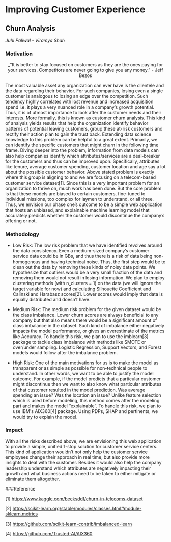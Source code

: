 # Improving Customer Experience
## Churn Analysis

_Juhi Paliwal - Viramya Shah_

### Motivation
<center>
_“It is better to stay focused on customers as they are the ones paying for your services. Competitors are never going to give you any money.” 
- Jeff Bezos
</center>

The most valuable asset any organization can ever have is the clientele and the data regarding their behavior. For such companies, losing even a single customer is analogous to losing an edge over the competition. Such tendency highly correlates with lost revenue and increased acquisition spend i.e. it plays a very nuanced role in a company’s growth potential. Thus, it is of utmost importance to look after the customer needs and their interests. More formally, this is known as customer churn analysis. This kind of analysis yields results that help the organization identify behavior patterns of potential leaving customers, group these at-risk customers and rectify their action plan to gain the trust back.
Extending data science knowledge to this problem can be helpful to a great extent. Primarily, we can identify the specific customers that might churn in the following time frame. Diving deeper into the problem, information from data models can also help companies identify which attributes/services are a deal-breaker for the customers and thus can be improved upon. Specifically, attributes like tenure, average customer spending, customer location and age say a lot about the possible customer behavior. Above stated problem is exactly where this group is aligning to and we are focusing on a telecom-based customer service dataset[1]. Since this is a very important problem for an organization to thrive on, much work has been done. But the core problem is that these models are biased to certain customers, fine-tuned to individual missions, too complex for laymen to understand, or all three. Thus, we envision our phase one’s outcome to be a simple web application that hosts an unbiased, and explainable machine learning model that accurately predicts whether the customer would discontinue the company’s offering or not.

### Methodology
* Low Risk: The low risk problem that we have identified revolves around the data consistency. Even a medium-sized company’s customer service data could be in GBs, and thus there is a risk of data being non-homogenous and having technical noise. Thus, the first step would be to clean out the data by removing these kinds of noisy data points. We hypothesize that outliers would be a very small fraction of the data and removing them would not result in losing information. We plan to employ clustering methods (with n_clusters = 1) on the data (we will ignore the target variable for now) and calculating Silhouette Coefficient and Calinski and Harabasz scores[2]. Lower scores would imply that data is equally distributed and doesn’t have.

* Medium Risk: The medium risk problem for the given dataset would be the class imbalance. Lower churn scores are always beneficial to any company but that also means there would be a significant amount of class imbalance in the dataset. Such kind of imbalance either negatively impacts the model performance, or gives an overestimate of the metrics like Accuracy. To handle this risk, we plan to use the imblearn[3] package to tackle class imbalance with methods like SMOTE or over/under sampling. Logistic Regression, Support Vectors, and Forest models would follow after the imbalance problem.

* High Risk: One of the main motivations for us is to make the model as transparent or as simple as possible for non-technical people to understand. In other words, we want to be able to justify the model outcome. For example, if the model predicts that a particular customer might discontinue then we want to also know what particular attributes of that customer resulted in the model prediction. Was average spending an issue? Was the location an issue? Unlike feature selection which is used before modeling, this method comes after the modeling part and makes the model “explainable”. To handle this risk, we plan to use IBM's AIX360[4] package. Using PDPs, SHAP and pertinents, we would try to explain the model.

### Impact
With all the risks described above, we are envisioning this web application to provide a simple, unified 1-stop solution for customer service centers. This kind of application wouldn’t not only help the customer service employees change their approach in real time, but also provide more insights to deal with the customer. Besides it would also help the company leadership understand which attributes are negatively impacting their growth and what business actions need to be taken to either mitigate or eliminate them altogether.

###Reference

[1] https://www.kaggle.com/becksddf/churn-in-telecoms-dataset

[2] https://scikit-learn.org/stable/modules/classes.html#module-sklearn.metrics

[3] https://github.com/scikit-learn-contrib/imbalanced-learn

[4] https://github.com/Trusted-AI/AIX360 
